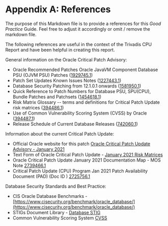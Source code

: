 # Appendix A: References

<!-- markdownlint-disable MD013 -->

The purpose of this Markdown file is to provide a references for this
*Good Practice* Guide. Feel free to adjust it accordingly or omit / remove the
markdown file.

The following references are useful in the context of the Trivadis CPU Report
and have been helpful in creating this report.

General information on the Oracle Critical Patch Advisory:

- Oracle Recommended Patches Oracle JavaVM Component Database PSU (OJVM PSU) Patches ([1929745.1](https://support.oracle.com/epmos/faces/DocumentDisplay?id=1929745.1))
- Patch Set Updates Known Issues Notes ([1227443.1](https://support.oracle.com/epmos/faces/DocumentDisplay?id=1227443.1))
- Database Security Patching from 12.1.0.1 onwards ([1581950.1](https://support.oracle.com/epmos/faces/DocumentDisplay?id=1581950.1))
- Quick Reference to Patch Numbers for Database PSU, SPU(CPU), Bundle Patches and Patchsets ([1454618.1](https://support.oracle.com/epmos/faces/DocumentDisplay?id=1454618.1))
- Risk Matrix Glossary -- terms and definitions for Critical Patch Update risk matrices  ([394486.1](https://support.oracle.com/epmos/faces/DocumentDisplay?id=394486.1))
- Use of Common Vulnerability Scoring System (CVSS) by Oracle ([394487.1](https://support.oracle.com/epmos/faces/DocumentDisplay?id=394487.1))
- Release Schedule of Current Database Releases ([742060.1](https://support.oracle.com/epmos/faces/DocumentDisplay?id=742060.1))

Information about the current Critical Patch Update:

- Official Oracle website for this patch [Oracle Critical Patch Update Advisory - January 2021](https://www.oracle.com/security-alerts/cpujan2021.html)
- Text Form of Oracle Critical Patch Update - [January 2021 Risk Matrices](https://www.oracle.com/security-alerts/cpujan2021verbose.html)
- Oracle Critical Patch Update January 2021 Documentation Map - MOS Note [2739466.1](https://support.oracle.com/epmos/faces/DocumentDisplay?id=2739466.1)
- Critical Patch Update (CPU) Program Jan 2021 Patch Availability Document (PAD) (Doc ID ) [2725756.1](https://support.oracle.com/epmos/faces/DocumentDisplay?id=2725756.1)

Database Security Standards and Best Practice:

- CIS Oracle Database Benchmarks - [https://www.cisecurity.org/benchmark/oracle_database/](https://www.cisecurity.org/benchmark/oracle_database/)
- STIGs Document Library - [Database STIG](https://public.cyber.mil/stigs/downloads/?_dl_facet_stigs=app-security%2Cdatabase)
- Common Vulnerability Scoring System [CVSS](http://www.first.org/cvss/)
